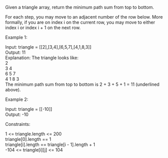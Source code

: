 Given a triangle array, return the minimum path sum from top to bottom.

For each step, you may move to an adjacent number of the row below. More formally, if you are on index i on the current row, you may move to either index i or index i + 1 on the next row.
 
Example 1:

Input: triangle = [[2],[3,4],[6,5,7],[4,1,8,3]]\
Output: 11\
Explanation: The triangle looks like:\
   2\
  3 4\
 6 5 7\
4 1 8 3\
The minimum path sum from top to bottom is 2 + 3 + 5 + 1 = 11 (underlined above).

Example 2:

Input: triangle = [[-10]]\
Output: -10
 

Constraints:

1 <= triangle.length <= 200\
triangle[0].length == 1\
triangle[i].length == triangle[i - 1].length + 1\
-104 <= triangle[i][j] <= 104
